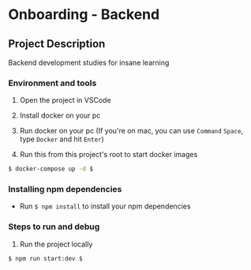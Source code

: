 # Onboarding - Backend

## Project Description

Backend development studies for insane learning

### Environment and tools

1. Open the project in VSCode

2. Install docker on your pc

3. Run docker on your pc (If you're on mac, you can use `Command` `Space`, type `Docker` and hit `Enter`)

4. Run this from this project's root to start docker images
```bash
$ docker-compose up -d $
```

### Installing npm dependencies
- Run `$ npm install` to install your npm dependencies

### Steps to run and debug

1. Run the project locally
```bash
$ npm run start:dev $
```
